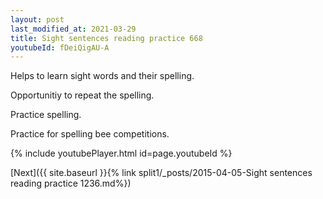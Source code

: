 ```yaml
---
layout: post
last_modified_at: 2021-03-29
title: Sight sentences reading practice 668
youtubeId: fDeiQigAU-A
---
```

 
 
Helps to learn sight words and their spelling.

Opportunitiy to repeat the spelling. 

Practice spelling. 
 
Practice for spelling bee competitions. 
 
{% include youtubePlayer.html id=page.youtubeId %}
 
 

[Next]({{ site.baseurl }}{% link  split1/_posts/2015-04-05-Sight sentences reading practice 1236.md%})
 
